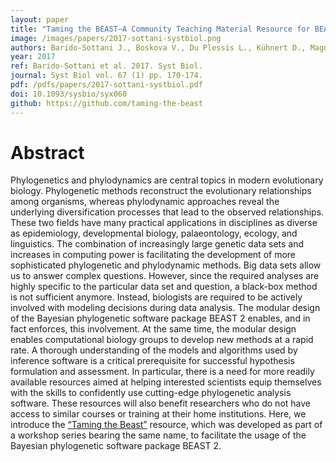 ```yaml
---
layout: paper
title: "Taming the BEAST—A Community Teaching Material Resource for BEAST 2"
image: /images/papers/2017-sottani-systbiol.png
authors: Barido-Sottani J., Boskova V., Du Plessis L., Kühnert D., Magnus C., <b>Mitov V.</b>, Müller N. F., PečErska J., Rasmussen D. A., Zhang C., Drummond A., Heath Tr., Pybus O. G., Vaughan T. G., Stadler T.
year: 2017
ref: Barido-Sottani et al. 2017. Syst Biol.
journal: Syst Biol vol. 67 (1) pp. 170-174.
pdf: /pdfs/papers/2017-sottani-systbiol.pdf
doi: 10.1093/sysbio/syx060
github: https://github.com/taming-the-beast
---
```


# Abstract

Phylogenetics and phylodynamics are central topics in modern evolutionary biology. Phylogenetic methods reconstruct the evolutionary relationships among organisms, whereas phylodynamic approaches reveal the underlying diversification processes that lead to the observed relationships. These two fields have many practical applications in disciplines as diverse as epidemiology, developmental biology, palaeontology, ecology, and linguistics. The combination of increasingly large genetic data sets and increases in computing power is facilitating the development of more sophisticated phylogenetic and phylodynamic methods. Big data sets allow us to answer complex questions. However, since the required analyses are highly specific to the particular data set and question, a black-box method is not sufficient anymore. Instead, biologists are required to be actively involved with modeling decisions during data analysis. The modular design of the Bayesian phylogenetic software package BEAST 2 enables, and in fact enforces, this involvement. At the same time, the modular design enables computational biology groups to develop new methods at a rapid rate. A thorough understanding of the models and algorithms used by inference software is a critical prerequisite for successful hypothesis formulation and assessment. In particular, there is a need for more readily available resources aimed at helping interested scientists equip themselves with the skills to confidently use cutting-edge phylogenetic analysis software. These resources will also benefit researchers who do not have access to similar courses or training at their home institutions. Here, we introduce the <a href="https://taming-the-beast.github.io/">“Taming the Beast”</a> resource, which was developed as part of a workshop series bearing the same name, to facilitate the usage of the Bayesian phylogenetic software package BEAST 2.